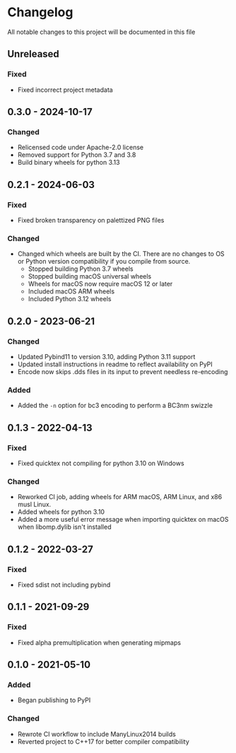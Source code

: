 # Changelog

All notable changes to this project will be documented in this file

## Unreleased

### Fixed

- Fixed incorrect project metadata


## 0.3.0 - 2024-10-17

### Changed

- Relicensed code under Apache-2.0 license
- Removed support for Python 3.7 and 3.8
- Build binary wheels for python 3.13


## 0.2.1 - 2024-06-03

### Fixed

- Fixed broken transparency on palettized PNG files

### Changed

- Changed which wheels are built by the CI. There are no changes to OS or Python version compatibility if you compile from source.
	- Stopped building Python 3.7 wheels
	- Stopped building macOS universal wheels
	- Wheels for macOS now require macOS 12 or later
	- Included macOS ARM wheels 
	- Included Python 3.12 wheels


## 0.2.0 - 2023-06-21

### Changed

- Updated Pybind11 to version 3.10, adding Python 3.11 support
- Updated install instructions in readme to reflect availability on PyPI
- Encode now skips .dds files in its input to prevent needless re-encoding

### Added

- Added the `-n` option for bc3 encoding to perform a BC3nm swizzle


## 0.1.3 - 2022-04-13

### Fixed

- Fixed quicktex not compiling for python 3.10 on Windows

### Changed

- Reworked CI job, adding wheels for ARM macOS, ARM Linux, and x86 musl Linux.
- Added wheels for python 3.10
- Added a more useful error message when importing quicktex on macOS when libomp.dylib isn't installed


## 0.1.2 - 2022-03-27

### Fixed

- Fixed sdist not including pybind


## 0.1.1 - 2021-09-29

### Fixed

- Fixed alpha premultiplication when generating mipmaps


## 0.1.0 - 2021-05-10

### Added

- Began publishing to PyPI

### Changed

- Rewrote CI workflow to include ManyLinux2014 builds
- Reverted project to C++17 for better compiler compatibility